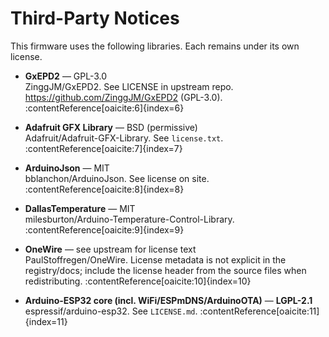 # Third-Party Notices

This firmware uses the following libraries. Each remains under its own license.

- **GxEPD2** — GPL-3.0  
  ZinggJM/GxEPD2. See LICENSE in upstream repo. https://github.com/ZinggJM/GxEPD2 (GPL-3.0). :contentReference[oaicite:6]{index=6}

- **Adafruit GFX Library** — BSD (permissive)  
  Adafruit/Adafruit-GFX-Library. See `license.txt`. :contentReference[oaicite:7]{index=7}

- **ArduinoJson** — MIT  
  bblanchon/ArduinoJson. See license on site. :contentReference[oaicite:8]{index=8}

- **DallasTemperature** — MIT  
  milesburton/Arduino-Temperature-Control-Library. :contentReference[oaicite:9]{index=9}

- **OneWire** — see upstream for license text  
  PaulStoffregen/OneWire. License metadata is not explicit in the registry/docs; include the license header from the source files when redistributing. :contentReference[oaicite:10]{index=10}

- **Arduino-ESP32 core (incl. WiFi/ESPmDNS/ArduinoOTA)** — **LGPL-2.1**  
  espressif/arduino-esp32. See `LICENSE.md`. :contentReference[oaicite:11]{index=11}
